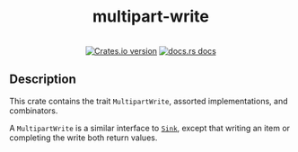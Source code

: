 <h1 align="center">multipart-write</h1>
<br />
<div align="center">
  <!-- Version -->
  <a href="https://crates.io/crates/multipart-write">
    <img src="https://img.shields.io/crates/v/multipart-write.svg?style=flat-square"
    alt="Crates.io version" /></a>
  <!-- Docs -->
  <a href="https://docs.rs/multipart-write">
    <img src="https://img.shields.io/badge/docs-latest-blue.svg?style=flat-square" alt="docs.rs docs" /></a>
</div>

## Description

This crate contains the trait `MultipartWrite`, assorted implementations, and combinators.

A `MultipartWrite` is a similar interface to [`Sink`], except that writing an item or completing the
write both return values.

[`Sink`]: https://docs.rs/crate/futures-sink/0.3.31
